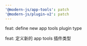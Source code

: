 ```yaml
---
'@modern-js/app-tools': patch
'@modern-js/plugin-v2': patch
---
```


feat: define new app tools plugin type

feat: 定义新的 app tools 插件类型
